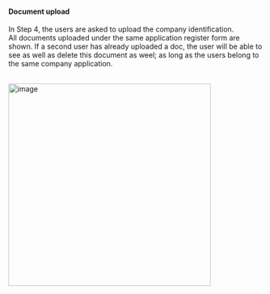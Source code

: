 #### Document upload

In Step 4, the users are asked to upload the company identification.
<br>
All documents uploaded under the same application register form are shown. If a second user has already uploaded a doc, the user will be able to see as well as delete this document as weel; as long as the users belong to the same company application.  
<br>

<img width="400" alt="image" src="https://user-images.githubusercontent.com/94133633/210188158-22d3f21a-bb4e-4c39-b619-a000cb446c87.png">

<br>
<br>
